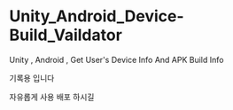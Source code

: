 # Unity_Android_Device-Build_Vaildator
Unity , Android , Get User's Device Info And APK Build Info

기록용 입니다

자유롭게 사용 배포 하시길 
